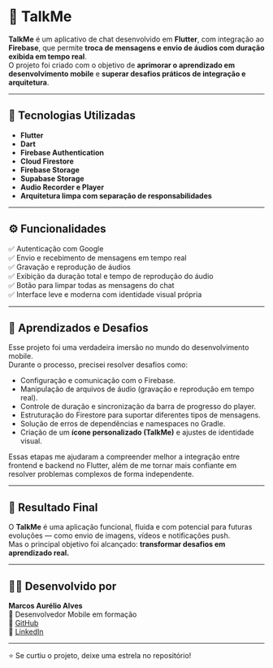 # 💬 TalkMe

**TalkMe** é um aplicativo de chat desenvolvido em **Flutter**, com integração ao **Firebase**, que permite **troca de mensagens e envio de áudios com duração exibida em tempo real**.  
O projeto foi criado com o objetivo de **aprimorar o aprendizado em desenvolvimento mobile** e **superar desafios práticos de integração e arquitetura**.

---

## 🚀 Tecnologias Utilizadas

- **Flutter**
- **Dart**
- **Firebase Authentication**
- **Cloud Firestore**
- **Firebase Storage**
- **Supabase Storage**
- **Audio Recorder e Player**
- **Arquitetura limpa com separação de responsabilidades**

---

## ⚙️ Funcionalidades

✅ Autenticação com Google  
✅ Envio e recebimento de mensagens em tempo real  
✅ Gravação e reprodução de áudios  
✅ Exibição da duração total e tempo de reprodução do áudio  
✅ Botão para limpar todas as mensagens do chat  
✅ Interface leve e moderna com identidade visual própria  

---

## 🧠 Aprendizados e Desafios

Esse projeto foi uma verdadeira imersão no mundo do desenvolvimento mobile.  
Durante o processo, precisei resolver desafios como:

- Configuração e comunicação com o Firebase.
- Manipulação de arquivos de áudio (gravação e reprodução em tempo real).
- Controle de duração e sincronização da barra de progresso do player.
- Estruturação do Firestore para suportar diferentes tipos de mensagens.
- Solução de erros de dependências e namespaces no Gradle.
- Criação de um **ícone personalizado (TalkMe)** e ajustes de identidade visual.

Essas etapas me ajudaram a compreender melhor a integração entre frontend e backend no Flutter, além de me tornar mais confiante em resolver problemas complexos de forma independente.

---

## 📱 Resultado Final

O **TalkMe** é uma aplicação funcional, fluida e com potencial para futuras evoluções — como envio de imagens, vídeos e notificações push.  
Mas o principal objetivo foi alcançado: **transformar desafios em aprendizado real.**

---

## 👨‍💻 Desenvolvido por

**Marcos Aurélio Alves**  
📍 Desenvolvedor Mobile em formação  
🔗 [GitHub](https://github.com/marcos-devmob)  
🔗 [LinkedIn](https://www.linkedin.com/in/marcosaurelioalves/)

---

⭐ Se curtiu o projeto, deixe uma estrela no repositório!  

